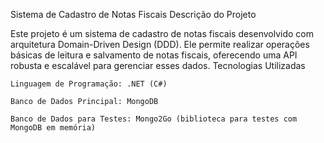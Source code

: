 Sistema de Cadastro de Notas Fiscais
Descrição do Projeto

Este projeto é um sistema de cadastro de notas fiscais desenvolvido com arquitetura Domain-Driven Design (DDD). Ele permite realizar operações básicas de leitura e salvamento de notas fiscais, oferecendo uma API robusta e escalável para gerenciar esses dados.
Tecnologias Utilizadas

    Linguagem de Programação: .NET (C#)

    Banco de Dados Principal: MongoDB

    Banco de Dados para Testes: Mongo2Go (biblioteca para testes com MongoDB em memória)
